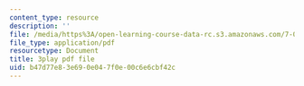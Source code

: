 ```yaml
---
content_type: resource
description: ''
file: /media/https%3A/open-learning-course-data-rc.s3.amazonaws.com/7-014-introductory-biology-spring-2005/b47d77e83e690e047f0e00c6e6cbf42c_Ncszdp4YQDY.pdf
file_type: application/pdf
resourcetype: Document
title: 3play pdf file
uid: b47d77e8-3e69-0e04-7f0e-00c6e6cbf42c
---
```

